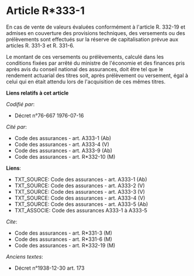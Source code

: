 # Article R*333-1

En cas de vente de valeurs évaluées conformément à l'article R. 332-19 et admises en couverture des provisions techniques,
des versements ou des prélèvements sont effectués sur la réserve de capitalisation prévue aux articles R. 331-3 et R. 331-6.

Le montant de ces versements ou prélèvements, calculé dans les conditions fixées par arrêté du ministre de l'économie et des
finances pris après avis du conseil national des assurances, doit être tel que le rendement actuarial des titres soit, après
prélèvement ou versement, égal à celui qui en était attendu lors de l'acquisition de ces mêmes titres.

**Liens relatifs à cet article**

_Codifié par_:

  - Décret n°76-667 1976-07-16

_Cité par_:

  - Code des assurances - art. A333-1 (Ab)
  - Code des assurances - art. A333-4 (V)
  - Code des assurances - art. A333-9 (Ab)
  - Code des assurances - art. R*332-10 (M)

**Liens**:

  - TXT_SOURCE: Code des assurances - art. A333-1 (Ab)
  - TXT_SOURCE: Code des assurances - art. A333-2 (V)
  - TXT_SOURCE: Code des assurances - art. A333-3 (V)
  - TXT_SOURCE: Code des assurances - art. A333-4 (V)
  - TXT_SOURCE: Code des assurances - art. A333-5 (Ab)
  - TXT_ASSOCIE: Code des assurances A333-1 à A333-5

_Cite_:

  - Code des assurances - art. R*331-3 (M)
  - Code des assurances - art. R*331-6 (M)
  - Code des assurances - art. R*332-19 (M)

_Anciens textes_:

  - Décret n°1938-12-30 art. 173
